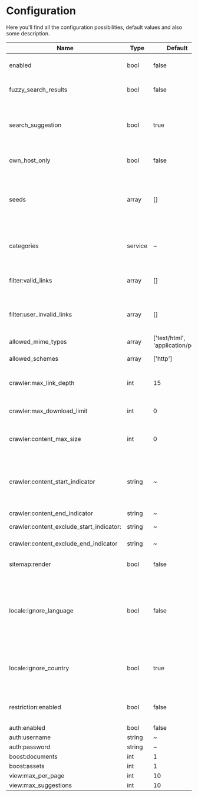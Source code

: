 # Configuration

Here you'll find all the configuration possibilities, default values and also some description.

| Name | Type | Default | Description |
|------------------------------------------|------|----------------------------------|-------------------------------------------------------------------------------------------------------------------------------------------------------------------------------------------------------------------------------------------------------------------------------------------------------------------------------------------------|
| enabled | bool | false | Enable and configure the search frontend if you want to include a full text search on your website. |
| fuzzy_search_results | bool | false | Fuzzy search results: When enabled, a fuzzy search is performed. The search will automatically include related terms. |
| search_suggestion | bool | true | Search suggestions: When enabled, a fuzzy search for similar search terms is performed. If no results could be found for the search term entered by the user, similar search terms are presented as suggestions. |
| own_host_only | bool | false | Own Host only: Check to limit search results to results from the current (sub-)domain only. |
| seeds | array | [] | Start-Urls (Seeds): Specify start URLs for the crawler. Please enter with protocol! e.g. http://www.pimcore.org and enter a starting URL on your main domain first and any subdomains next, because the domain of the first URL will be used as the main domain for sitemap generation. |
| categories | service | ~ | If search results should be displayed by categories, please enter all valid categories here. The crawler sorts a page into a category if it contains a html meta tag with the name "lucene-search:categories". |
| filter:valid_links | array | [] | Regex for valid Uris: Specify PREG regexes with start and end delimiter to define allowed links. e.g. `@^http://www\.pimcore\.org*@i` |
| filter:user_invalid_links | array | [] | Regex for forbidden Uris: Specify PREG regexes for links which should be ignored by the crawler. The crawler does not even follow these links e.g. `@^http://www\.pimcore\.org\/community*@i` |
| allowed_mime_types | array | ['text/html', 'application/pdf'] | Supported: text/html application/pdf |
| allowed_schemes | array | ['http'] | Define which url Schemes are allowed. (eg. http and/or https). Default is http. |
| crawler:max_link_depth | int | 15 | To avoid loops produced by relative links on a website, a maximum link depth needs to be set. Please choose the value suited to the website to crawl. |
| crawler:max_download_limit | int | 0 | Maximum links to crawl: Constrain crawler to a specific limit of crawled links. Defaults is 0 which means no limit. |
| crawler:content_max_size | int | 0 | Maximum content size (in MB): crawler ignores resources if its size exceeds limit (mostly useful for asset indexing). Defaults is 0 which means no limit. |
| crawler:content_start_indicator | string | ~ | You can limit the page content relevant for searching by surrounding it with certain html comments. The crawler will still parse the entire page to find links, but only the specified area within your html comments is used when searching for a term. String specifying content start for search. |
| crawler:content_end_indicator | string | ~ | String specifying content end for search. |
| crawler:content_exclude_start_indicator: | string | ~ | String specifying exclude content start for search. |
| crawler:content_exclude_end_indicator | string | ~ | String specifying exclude content end for search. |
| sitemap:render | bool | false | When checked, LuceneSearch tries to generate a sitemap.xml for your website (experimental right now). |
| locale:ignore_language | bool | false | Check to receive search results from all languages, uncheck to limit search results to the current language only. The current language is retrieved from the registy, the language of any page in the search result index is extracted by the crawler (Content-Language Http header, html tag lang attribute or html meta tag content-language) |
| locale:ignore_country | bool | true | Check to receive search results from all countries, uncheck to limit search results to country only. The current country is retrieved from the search result index. it is extracted by the crawler (html meta tag country) |
| restriction:enabled | bool | false | Document Restriction: Check to ignore Document restrictions. Uncheck if you\'re using the Pimcore/MembersBundle (In Development right now) |
| auth:enabled | bool | false | Enable crawler authentication. |
| auth:username | string | ~ | Username for Crawler |
| auth:password | string | ~ | Password fro Crawler |
| boost:documents | int | 1 | Document Boost Factor |
| boost:assets | int | 1 | Asset Boost Factor |
| view:max_per_page | int | 10 | Max Results per Page |
| view:max_suggestions | int | 10 | Max Suggestions |